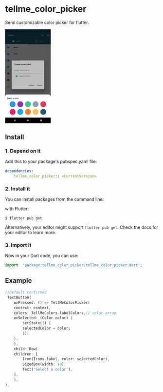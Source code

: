 
# tellme_color_picker
Semi customizable color picker for flutter.

<p float="left">
<img src="https://raw.githubusercontent.com/TellMeCorp/tellme_color_picker/master/example/images/Screenshot_1620659030.png" width = 150>
</p>


## Install

### 1. Depend on it
Add this to your package's pubspec.yaml file:

```yaml
dependencies:
    tellme_color_picker:: <CurrentVersion>
```

### 2. Install it

You can install packages from the command line:  

with Flutter:
```shell
$ flutter pub get
```

Alternatively, your editor might support `flutter pub get`. Check the docs for your editor to learn more.

### 3. Import it

Now in your Dart code, you can use:

```dart
import  'package:tellme_color_picker/tellme_color_picker.dart';
```

## Example

  
```dart
//Default confirmed
 TextButton(
    onPressed: () => TellMeColorPicker(
    context: context,
    colors: TellMeColors.labelColors,// color array
    onSelected: (Color color) {
        setState(() {
        selectedColor = color;
        });
    },
    ),
    child: Row(
    children: [
        Icon(Icons.label, color: selectedColor),
        SizedBox(width: 10),
        Text('Select a color'),
    ],
    ),
),

```